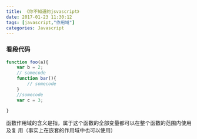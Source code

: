 ```yaml
---
title: 《你不知道的jsvascript》
date: 2017-01-23 11:30:12
tags: [javascript,"作用域"]
categories: Javascript
---
```

### 看段代码
```javascript
function foo(a){
    var b = 2;
    // somecode
    function bar(){
        // somecode
    }
    //somecode
    var c = 3;
    
}
```
函数作用域的含义是指，属于这个函数的全部变量都可以在整个函数的范围内使用及复
用（事实上在嵌套的作用域中也可以使用）
